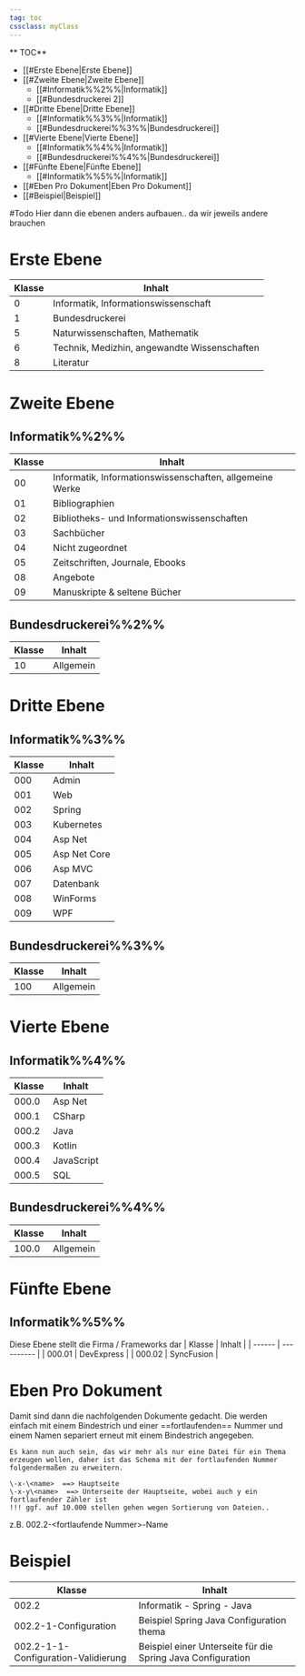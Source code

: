 ```yaml
---
tag: toc
cssclass: myClass
---
```


** TOC**
- [[#Erste Ebene|Erste Ebene]]
- [[#Zweite Ebene|Zweite Ebene]]
	- [[#Informatik%%2%%|Informatik]]
	- [[#Bundesdruckerei 2]]
- [[#Dritte Ebene|Dritte Ebene]]
	- [[#Informatik%%3%%|Informatik]]
	- [[#Bundesdruckerei%%3%%|Bundesdruckerei]]
- [[#Vierte Ebene|Vierte Ebene]]
	- [[#Informatik%%4%%|Informatik]]
	- [[#Bundesdruckerei%%4%%|Bundesdruckerei]]
- [[#Fünfte Ebene|Fünfte Ebene]]
	- [[#Informatik%%5%%|Informatik]]
- [[#Eben Pro Dokument|Eben Pro Dokument]]
- [[#Beispiel|Beispiel]]




#Todo Hier dann die ebenen anders aufbauen.. da wir jeweils andere brauchen
# Erste Ebene
| Klasse | Inhalt                                       |
| ------ | -------------------------------------------- |
| 0      | Informatik, Informationswissenschaft         |
| 1      | Bundesdruckerei                              | 
| 5      | Naturwissenschaften, Mathematik              |
| 6      | Technik, Medizhin, angewandte Wissenschaften |
| 8      | Literatur                                    |

# Zweite Ebene
## Informatik%%2%%
| Klasse | Inhalt                                                   |
| ------ | -------------------------------------------------------- |
| 00     | Informatik, Informationswissenschaften, allgemeine Werke |
| 01     | Bibliographien                                           |
| 02     | Bibliotheks- und Informationswissenschaften              |
| 03     | Sachbücher                                               |
| 04     | Nicht zugeordnet                                         |
| 05     | Zeitschriften, Journale, Ebooks                          |
| 08     | Angebote                                                 |
| 09     | Manuskripte & seltene Bücher                             |

## Bundesdruckerei%%2%%
| Klasse | Inhalt    |
| ------ | --------- |
| 10     | Allgemein | 

# Dritte Ebene 
## Informatik%%3%%
| Klasse | Inhalt       |
| ------ | ------------ |
| 000    | Admin        |
| 001    | Web          |
| 002    | Spring       |
| 003    | Kubernetes   |
| 004    | Asp Net      |
| 005    | Asp Net Core |
| 006    | Asp MVC      |
| 007    | Datenbank    |
| 008    | WinForms     |
| 009    | WPF          | 

## Bundesdruckerei%%3%%
| Klasse | Inhalt    |
| ------ | --------- |
| 100    | Allgemein | 

# Vierte Ebene
## Informatik%%4%%
| Klasse | Inhalt     |
| ------ | ---------- |
| 000.0   | Asp Net    |
| 000.1   | CSharp     |
| 000.2   | Java       |
| 000.3   | Kotlin     |
| 000.4   | JavaScript |
| 000.5   | SQL        |

## Bundesdruckerei%%4%%
| Klasse | Inhalt    |
| ------ | --------- |
| 100.0  | Allgemein |

# Fünfte Ebene
## Informatik%%5%%
Diese Ebene stellt die Firma / Frameworks dar
| Klasse | Inhalt     |
| ------ | ---------- |
| 000.01 | DevExpress |
| 000.02 | SyncFusion | 

# Eben Pro Dokument
Damit sind dann die nachfolgenden Dokumente gedacht. 
Die werden einfach mit einem Bindestrich und  einer ==fortlaufenden== Nummer und einem Namen separiert erneut mit einem Bindestrich angegeben.

```ad-info
Es kann nun auch sein, das wir mehr als nur eine Datei für ein Thema erzeugen wollen, daher ist das Schema mit der fortlaufenden Nummer folgendermaßen zu erweitern.

\-x-\<name>  ==> Hauptseite
\-x-y\<name>  ==> Unterseite der Hauptseite, wobei auch y ein fortlaufender Zähler ist 
!!! ggf. auf 10.000 stellen gehen wegen Sortierung von Dateien..
```
z.B.
002.2-\<fortlaufende Nummer\>-Name

# Beispiel
| Klasse                              | Inhalt                                                      |
| ----------------------------------- | ----------------------------------------------------------- |
| 002.2                               | Informatik - Spring - Java                                  |
| 002.2-1-Configuration               | Beispiel Spring Java Configuration thema                    |
| 002.2-1-1-Configuration-Validierung | Beispiel einer Unterseite für die Spring Java Configuration | 
